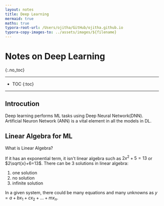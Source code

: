 ```yaml
---
layout: notes 
title: Deep Learning
mermaid: true
maths: true
typora-root-url: /Users/ojitha/GitHub/ojitha.github.io
typora-copy-images-to: ../assets/images/${filename}
---
```


# Notes on Deep Learning
{:.no_toc}

---

* TOC
{:toc}

---

## Introcution

Deep learning performs ML tasks using Deep Neural Network(DNN). Artificial Neuron Network (ANN) is a vital element in all the models in DL.

## Linear Algebra for ML

What is Linear Algebra?

If it has an exponential term, it isn't linear algebra such as $2x^2+5 = 13$ or $2\sqrt{x}+6=13$. There can be 3 solutions in linear algebra:

1. one solution
2. no solution
3. infinite solution

In a given system, there could be many equations and many unknowns as $y=a+bx_{1}+cx_{2}+\ldots +mx_{n}$.



[^1]: [Linear Algebra for Machine Learning](https://learning.oreilly.com/course/linear-algebra-for/9780137398119/){:target="_blank"}



